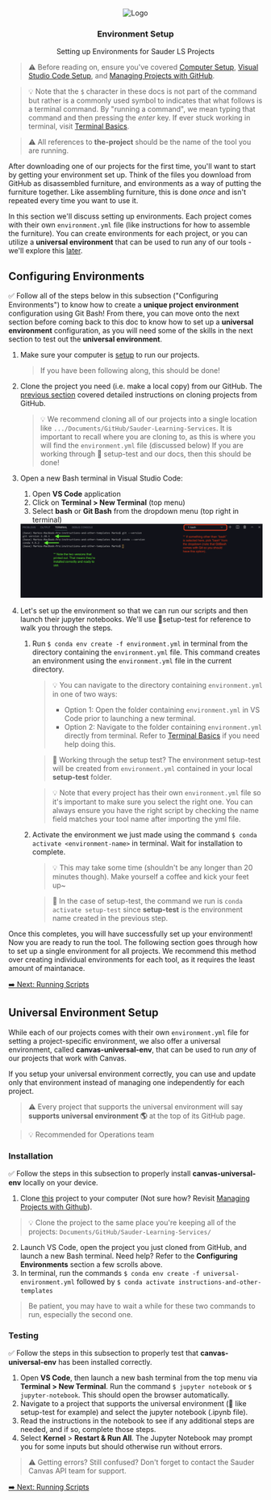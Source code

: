 <br />
<p align="center">
  <div align="center">
    <img src="../imgs/earth.png" alt="Logo" height="80">
  </div>

  <h3 align="center">Environment Setup</h3>

  <p align="center">
    Setting up Environments for Sauder LS Projects
    <br />
  </p>
</p>

> ⚠️ Before reading on, ensure you've covered [Computer Setup](computer-setup.md), [Visual Studio Code Setup](vscode-setup.md), and [Managing Projects with GitHub](github-project-management.md).

> 💡 Note that the `$` character in these docs is not part of the command but rather is a commonly used symbol to indicates that what follows is a terminal command. By "running a command", we mean typing that command and then pressing the _enter_ key. If ever stuck working in terminal, visit [Terminal Basics](terminal-basics.md).

> ⚠️ All references to **the-project** should be the name of the tool you are running.

After downloading one of our projects for the first time, you'll want to start by getting your environment set up. Think of the files you download from GitHub as disassembled furniture, and environments as a way of putting the furniture together. Like assembling furniture, this is done _once_ and isn't repeated every time you want to use it.

In this section we'll discuss setting up environments. Each project comes with their own `environment.yml` file (like instructions for how to assemble the furniture). You can create environments for each project, or you can utilize a **universal environment** that can be used to run any of our tools - we'll explore this [later](#universal-environment-setup).

## Configuring Environments
:white_check_mark: Follow all of the steps below in this subsection ("Configuring Environments") to know how to create a **unique project environment** configuration using Git Bash! From there, you can move onto the next section before coming back to this doc to know how to set up a **universal environment** configuration, as you will need some of the skills in the next section to test out the **universal environment**.

1. Make sure your computer is [setup](computer-setup.md) to run our projects.
    > If you have been following along, this should be done!

2. Clone the project you need (i.e. make a local copy) from our GitHub. The [previous section](github-project-management.md#cloning-a-project-vs-code) covered detailed instructions on cloning projects from GitHub.

   > 💡 We recommend cloning all of our projects into a single location like `.../Documents/GitHub/Sauder-Learning-Services`. It is important to recall where you are cloning to, as this is where you will find the `environment.yml` file (discussed below)
   > If you are working through 👷 setup-test and our docs, then this should be done! 

3. Open a new Bash terminal in Visual Studio Code:
 
   1. Open **VS Code** application
   2. Click on **Terminal > New Terminal** (top menu)
   3. Select **bash** or **Git Bash** from the dropdown menu (top right in terminal)

   <div align="center">
      <img src="../imgs/vscode-terminal.png" alt="Logo" width="600">
   </div>

4. Let's set up the environment so that we can run our scripts and then launch their jupyter notebooks. We'll use 👷setup-test for reference to walk you through the steps.

   1. Run `$ conda env create -f environment.yml` in terminal from the directory containing the `environment.yml` file. This command creates an environment using the `environment.yml` file in the current directory.

      > 💡 You can navigate to the directory containing `environment.yml` in one of two ways:
         > - Option 1: Open the folder containing `environment.yml` in VS Code prior to launching a new terminal.
         > - Option 2: Navigate to the folder containing `environment.yml` directly from terminal. Refer to [Terminal Basics](terminal-basics.md) if you need help doing this.

      > 👷 Working through the setup test? The environment setup-test will be created from `environment.yml` contained in your local **setup-test** folder.

      > 💡 Note that every project has their own `environment.yml` file so it's important to make sure you select the right one. You can always ensure you have the right script by checking the name field matches your tool name after importing the yml file.

   1. Activate the environment we just made using the command `$ conda activate <environment-name>` in terminal. Wait for installation to complete.
      > 💡 This may take some time (shouldn't be any longer than 20 minutes though). Make yourself a coffee and kick your feet up~

      > 👷 In the case of setup-test, the command we run is `conda activate setup-test` since **setup-test** is the environment name created in the previous step.


Once this completes, you will have successfully set up your environment! Now you are ready to run the tool. The following section goes through how to set up a single environment for all projects. We recommend this method over creating individual environments for each tool, as it requires the least amount of maintanace.

[➡️ Next: Running Scripts](running-instructions.md)

## Universal Environment Setup

While each of our projects comes with their own `environment.yml` file for setting a project-specific environment, we also offer a universal environment, called **canvas-universal-env**, that can be used to run _any_ of our projects that work with Canvas.

If you setup your universal environment correctly, you can use and update only that environment instead of managing one independently for each project.

> ⚠️ Every project that supports the universal environment will say **supports universal environment 🌎** at the top of its GitHub page.

> 💡 Recommended for Operations team

### Installation

:white_check_mark: Follow the steps in this subsection to properly install **canvas-universal-env** locally on your device.

1. Clone [this](https://github.com/saud-learning-services/instructions-and-other-templates) project to your computer (Not sure how? Revisit [Managing Projects with Github](github-project-management.md)).
> 💡 Clone the project to the same place you're keeping all of the projects: `Documents/GitHub/Sauder-Learning-Services/`
2. Launch VS Code, open the project you just cloned from GitHub, and launch a new Bash terminal. Need help? Refer to the **Configuring Environments** section a few scrolls above.
3. In terminal, run the commands `$ conda env create -f universal-environment.yml` followed by `$ conda activate instructions-and-other-templates`
> Be patient, you may have to wait a while for these two commands to run, especially the second one.

### Testing

:white_check_mark: Follow the steps in this subsection to properly test that **canvas-universal-env** has been installed correctly.

1. Open **VS Code**, then launch a new bash terminal from the top menu via **Terminal > New Terminal**. Run the command `$ jupyter notebook` or `$ jupyter-notebook`. This should open the browser automatically.
2. Navigate to a project that supports the universal environment (👷 like setup-test for example) and select the jupyter notebook (.ipynb file).
3. Read the instructions in the notebook to see if any additional steps are needed, and if so, complete those steps.
4. Select **Kernel** > **Restart & Run All**. The Jupyter Notebook may prompt you for some inputs but should otherwise run without errors.

> ⚠️ Getting errors? Still confused? Don't forget to contact the Sauder Canvas API team for support.

[➡️ Next: Running Scripts](running-instructions.md)